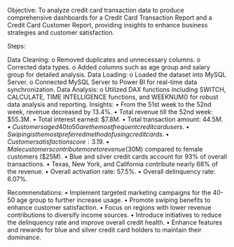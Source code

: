 Objective: To analyze credit card transaction data to produce comprehensive dashboards for a Credit Card Transaction Report and a Credit Card Customer Report, providing insights to enhance business strategies and customer satisfaction.

Steps:

Data Cleaning: o Removed duplicates and unnecessary columns. o Corrected data types. o Added columns such as age group and salary group for detailed analysis.
Data Loading: o Loaded the dataset into MySQL Server. o Connected MySQL Server to Power BI for real-time data synchronization.
Data Analysis: o Utilized DAX functions including SWITCH, CALCULATE, TIME INTELLIGENCE functions, and WEEKNUM() for robust data analysis and reporting.
Insights: • From the 51st week to the 52nd week, revenue decreased by 13.4%. • Total revenue till the 52nd week: $55.3M. • Total interest earned: $7.8M. • Total transaction amount: $44.5M. • Customers aged 40 to 50 are the most frequent credit card users. • Swiping is the most preferred method of using credit cards. • Customer satisfaction score: 3.19. • Male customers contribute more to revenue ($30M) compared to female customers ($25M). • Blue and silver credit cards account for 93% of overall transactions. • Texas, New York, and California contribute nearly 68% of the revenue. • Overall activation rate: 57.5%. • Overall delinquency rate: 6.07%.

Recommendations: • Implement targeted marketing campaigns for the 40-50 age group to further increase usage. • Promote swiping benefits to enhance customer satisfaction. • Focus on regions with lower revenue contributions to diversify income sources. • Introduce initiatives to reduce the delinquency rate and improve overall credit health. • Enhance features and rewards for blue and silver credit card holders to maintain their dominance.
